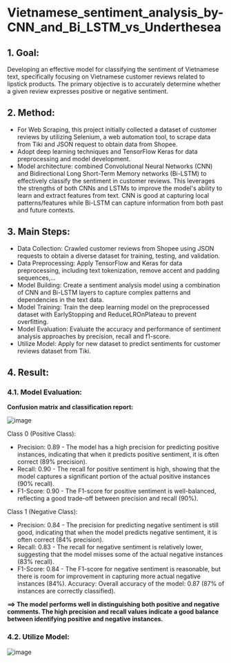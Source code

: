 # Vietnamese_sentiment_analysis_by-CNN_and_Bi_LSTM_vs_Underthesea
## 1. Goal:
Developing an effective model for classifying the sentiment of Vietnamese text, specifically focusing on Vietnamese customer reviews related to lipstick products. The primary objective is to accurately determine whether a given review expresses positive or negative sentiment.
## 2. Method:
- For Web Scraping, this project initially collected a dataset of customer reviews by utilizing Selenium, a web automation tool, to scrape data from Tiki and JSON request to obtain data from Shopee.
- Adopt deep learning techniques and TensorFlow Keras for data preprocessing and model development.
- Model architecture: combined Convolutional Neural Networks (CNN) and Bidirectional Long Short-Term Memory networks (Bi-LSTM) to effectively classify the sentiment in customer reviews. This leverages the strengths of both CNNs and LSTMs to improve the model's ability
to learn and extract features from text. CNN is good at capturing local patterns/features while Bi-LSTM can capture information from both past and future contexts.
## 3. Main Steps:
- Data Collection: Crawled customer reviews from Shopee using JSON requests to obtain a diverse dataset for training, testing, and validation.
- Data Preprocessing: Apply TensorFlow and Keras for data preprocessing, including text tokenization, remove accent and padding sequences,...
- Model Building: Create a sentiment analysis model using a combination of CNN and Bi-LSTM layers to capture complex patterns and dependencies in the text data.
- Model Training: Train the deep learning model on the preprocessed dataset with EarlyStopping and ReduceLROnPlateau to prevent overfitting.
- Model Evaluation: Evaluate the accuracy and performance of sentiment analysis approaches by precision, recall and f1-score.
- Utilize Model: Apply for new dataset to predict sentiments for customer reviews dataset from Tiki.
## 4. Result:
### 4.1. Model Evaluation:
**Confusion matrix and classification report:**

![image](https://github.com/hynhuynh/Crawling-data-and-Vietnamese_sentiment_analysis_by_CNN_and_Bi_LSTM/assets/74954965/f12eb096-9b79-4a58-9e93-3e60a74403e5)

Class 0 (Positive Class):
- Precision: 0.89 - The model has a high precision for predicting positive instances, indicating that when it predicts positive sentiment, it is often correct (89% precision).
- Recall: 0.90 - The recall for positive sentiment is high, showing that the model captures a significant portion of the actual positive instances (90% recall).
- F1-Score: 0.90 - The F1-score for positive sentiment is well-balanced, reflecting a good trade-off between precision and recall (90%).

Class 1 (Negative Class):
- Precision: 0.84 - The precision for predicting negative sentiment is still good, indicating that when the model predicts negative sentiment, it is often correct (84% precision).
- Recall: 0.83 - The recall for negative sentiment is relatively lower, suggesting that the model misses some of the actual negative instances (83% recall).
- F1-Score: 0.84 - The F1-score for negative sentiment is reasonable, but there is room for improvement in capturing more actual negative instances (84%).
Accuracy: Overall accuracy of the model: 0.87 (87% of instances are correctly classified).

**==> The model performs well in distinguishing both positive and negative comments. The high precision and recall values indicate a good balance between identifying positive and negative instances.**
### 4.2. Utilize Model:

![image](https://github.com/hynhuynh/Crawling-data-and-Vietnamese_sentiment_analysis_by_CNN_and_Bi_LSTM/assets/74954965/36dcd465-15dc-4481-9300-fb846650e34f)

